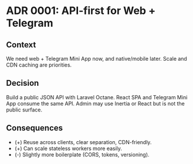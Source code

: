 # ADR 0001: API-first for Web + Telegram

## Context
We need web + Telegram Mini App now, and native/mobile later. Scale and CDN caching are priorities.

## Decision
Build a public JSON API with Laravel Octane. React SPA and Telegram Mini App consume the same API. Admin may use Inertia or React but is not the public surface.

## Consequences
- (+) Reuse across clients, clear separation, CDN-friendly.
- (+) Can scale stateless workers more easily.
- (-) Slightly more boilerplate (CORS, tokens, versioning).

